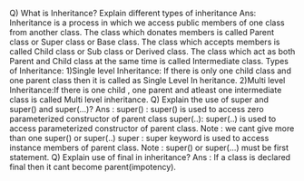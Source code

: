 Q) What is Inheritance? Explain different types of inheritance
Ans: Inheritance is a process in which we access public members of one class 
from another class.
The class which donates members is called Parent class or Super class or Base class.
The class which accepts members is called Child class or Sub class or Derived class.
The class which act as both Parent and Child class at the same time is called Intermediate class.
Types of Inheritance:
1)Single level Inheritance: If there is only one child class and one parent class then it is called as Single Level In
heritance.
2)Multi level Inheritance:If there is one child , one parent and atleast one intermediate class is called Multi 
level inheritance.
Q) Explain the use of super and super() and super(...)?
Ans : super() : super() is used to access zero parameterized constructor of
parent class
super(..): super(..) is used to access parameterized constructor of parent class.
Note : we cant give more than one super() or super(..)
super : super keyword is used to access instance members of parent class.
Note : super() or super(...) must be first statement.
Q) Explain use of final in inheritance?
Ans : If a class is declared final then it cant become parent(impotency).
